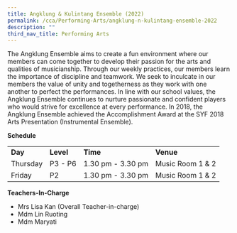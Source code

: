 ```yaml
---
title: Angklung & Kulintang Ensemble (2022)
permalink: /cca/Performing-Arts/angklung-n-kulintang-ensemble-2022
description: ""
third_nav_title: Performing Arts
---
```

<p>The Angklung Ensemble aims to create a fun environment where our members can come together to develop their passion for the arts and qualities of musicianship. Through our weekly practices, our members learn the importance of discipline and teamwork. We seek to inculcate in our members the value of unity and togetherness as they work with one another to perfect the performances. In line with our school values, the Angklung Ensemble continues to nurture passionate and confident players who would strive for excellence at every performance. In 2018, the Angklung Ensemble achieved the Accomplishment Award at the SYF 2018 Arts Presentation (Instrumental Ensemble).</p>
<p><strong>Schedule</strong></p>
<table border="0" cellpadding="10">
<tbody>
<tr>
<td><strong>Day</strong></td>
<td><strong>Level</strong></td>
<td><strong>Time</strong></td>
<td><strong>Venue</strong></td>
</tr>
<tr>
<td>Thursday</td>
<td>P3 - P6</td>
<td>1.30 pm - 3.30 pm</td>
<td>Music Room 1 &amp; 2</td>
</tr>
<tr>
<td>Friday</td>
<td>P2</td>
<td>1.30 pm - 3.30 pm</td>
<td>Music Room 1 &amp; 2</td>
</tr>
</tbody>
</table>
<p><strong>Teachers-In-Charge</strong></p>
<ul>
<li>Mrs Lisa Kan (Overall Teacher-in-charge)</li>
<li>Mdm Lin Ruoting&nbsp;</li>
<li>Mdm Maryati</li>
</ul>